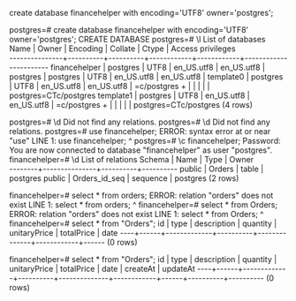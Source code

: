 create database financehelper with encoding='UTF8' owner='postgres';


postgres=# create database financehelper with encoding='UTF8' owner='postgres';
CREATE DATABASE
postgres=# \l
                                   List of databases
     Name      |  Owner   | Encoding |  Collate   |   Ctype    |   Access privileges   
---------------+----------+----------+------------+------------+-----------------------
 financehelper | postgres | UTF8     | en_US.utf8 | en_US.utf8 | 
 postgres      | postgres | UTF8     | en_US.utf8 | en_US.utf8 | 
 template0     | postgres | UTF8     | en_US.utf8 | en_US.utf8 | =c/postgres          +
               |          |          |            |            | postgres=CTc/postgres
 template1     | postgres | UTF8     | en_US.utf8 | en_US.utf8 | =c/postgres          +
               |          |          |            |            | postgres=CTc/postgres
(4 rows)

postgres=# \d
Did not find any relations.
postgres=# \d
Did not find any relations.
postgres=# use financehelper;
ERROR:  syntax error at or near "use"
LINE 1: use financehelper;
        ^
postgres=# \c financehelper;
Password: 
You are now connected to database "financehelper" as user "postgres".
financehelper=# \d
              List of relations
 Schema |     Name      |   Type   |  Owner   
--------+---------------+----------+----------
 public | Orders        | table    | postgres
 public | Orders_id_seq | sequence | postgres
(2 rows)

financehelper=# select * from orders;
ERROR:  relation "orders" does not exist
LINE 1: select * from orders;
                      ^
financehelper=# select * from Orders;
ERROR:  relation "orders" does not exist
LINE 1: select * from Orders;
                      ^
financehelper=# select * from "Orders";
 id | type | description | quantity | unitaryPrice | totalPrice | date 
----+------+-------------+----------+--------------+------------+------
(0 rows)

financehelper=# select * from "Orders";
 id | type | description | quantity | unitaryPrice | totalPrice | date | createAt | updateAt 
----+------+-------------+----------+--------------+------------+------+----------+----------
(0 rows)
